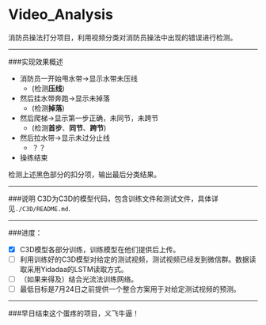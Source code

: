 # Video_Analysis

消防员操法打分项目，利用视频分类对消防员操法中出现的错误进行检测。

-----------------------------------------

###实现效果概述

- 消防员一开始甩水带→显示水带未压线 
  - (检测**压线**)
- 然后挂水带奔跑→显示未掉落
  - (检测**掉落**)
- 然后爬梯→显示第一步正确，未同节，未跨节
  - (检测**首步**、**同节**、**跨节**)
- 然后拉水带→显示未过分止线
  - ？？
- 操练结束

检测上述黑色部分的扣分项，输出最后分类结果。

------------------------------------
###说明
C3D为C3D的模型代码，包含训练文件和测试文件，具体详见`./C3D/README.md`.

------------------

###进度：
- [x] C3D模型各部分训练，训练模型在他们提供后上传。
- [ ] 利用训练好的C3D模型对给定的测试视频，测试视频已经发到微信群。数据读取采用Yidadaa的LSTM读取方式。
- [ ] （如果来得及）结合光流法训练网络。
- [ ] 最低目标是7月24日之前提供一个整合方案用于对给定测试视频的预测。

--------------------------

###早日结束这个蛋疼的项目，义飞牛逼！
